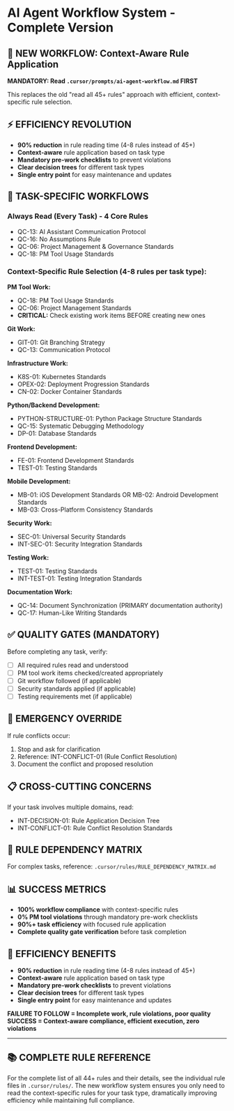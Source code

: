 # AI Agent Workflow System - Complete Version

## 🚀 NEW WORKFLOW: Context-Aware Rule Application

**MANDATORY: Read `.cursor/prompts/ai-agent-workflow.md` FIRST**

This replaces the old "read all 45+ rules" approach with efficient, context-specific rule selection.

## ⚡ EFFICIENCY REVOLUTION

- **90% reduction** in rule reading time (4-8 rules instead of 45+)
- **Context-aware** rule application based on task type
- **Mandatory pre-work checklists** to prevent violations
- **Clear decision trees** for different task types
- **Single entry point** for easy maintenance and updates

## 🎯 TASK-SPECIFIC WORKFLOWS

### Always Read (Every Task) - 4 Core Rules
- QC-13: AI Assistant Communication Protocol
- QC-16: No Assumptions Rule
- QC-06: Project Management & Governance Standards
- QC-18: PM Tool Usage Standards

### Context-Specific Rule Selection (4-8 rules per task type):

**PM Tool Work:**
- QC-18: PM Tool Usage Standards
- QC-06: Project Management Standards
- **CRITICAL:** Check existing work items BEFORE creating new ones

**Git Work:**
- GIT-01: Git Branching Strategy
- QC-13: Communication Protocol

**Infrastructure Work:**
- K8S-01: Kubernetes Standards
- OPEX-02: Deployment Progression Standards
- CN-02: Docker Container Standards

**Python/Backend Development:**
- PYTHON-STRUCTURE-01: Python Package Structure Standards
- QC-15: Systematic Debugging Methodology
- DP-01: Database Standards

**Frontend Development:**
- FE-01: Frontend Development Standards
- TEST-01: Testing Standards

**Mobile Development:**
- MB-01: iOS Development Standards OR MB-02: Android Development Standards
- MB-03: Cross-Platform Consistency Standards

**Security Work:**
- SEC-01: Universal Security Standards
- INT-SEC-01: Security Integration Standards

**Testing Work:**
- TEST-01: Testing Standards
- INT-TEST-01: Testing Integration Standards

**Documentation Work:**
- QC-14: Document Synchronization (PRIMARY documentation authority)
- QC-17: Human-Like Writing Standards

## ✅ QUALITY GATES (MANDATORY)

Before completing any task, verify:
- [ ] All required rules read and understood
- [ ] PM tool work items checked/created appropriately
- [ ] Git workflow followed (if applicable)
- [ ] Security standards applied (if applicable)
- [ ] Testing requirements met (if applicable)

## 🚨 EMERGENCY OVERRIDE

If rule conflicts occur:
1. Stop and ask for clarification
2. Reference: INT-CONFLICT-01 (Rule Conflict Resolution)
3. Document the conflict and proposed resolution

## 📋 CROSS-CUTTING CONCERNS

If your task involves multiple domains, read:
- INT-DECISION-01: Rule Application Decision Tree
- INT-CONFLICT-01: Rule Conflict Resolution Standards

## 🎯 RULE DEPENDENCY MATRIX

For complex tasks, reference: `.cursor/rules/RULE_DEPENDENCY_MATRIX.md`

## 📊 SUCCESS METRICS

- **100% workflow compliance** with context-specific rules
- **0% PM tool violations** through mandatory pre-work checklists
- **90%+ task efficiency** with focused rule application
- **Complete quality gate verification** before task completion

## 🚀 EFFICIENCY BENEFITS

- **90% reduction** in rule reading time (4-8 rules instead of 45+)
- **Context-aware** rule application based on task type
- **Mandatory pre-work checklists** to prevent violations
- **Clear decision trees** for different task types
- **Single entry point** for easy maintenance and updates

**FAILURE TO FOLLOW = Incomplete work, rule violations, poor quality**
**SUCCESS = Context-aware compliance, efficient execution, zero violations**

---

## 📚 COMPLETE RULE REFERENCE

For the complete list of all 44+ rules and their details, see the individual rule files in `.cursor/rules/`. The new workflow system ensures you only need to read the context-specific rules for your task type, dramatically improving efficiency while maintaining full compliance.